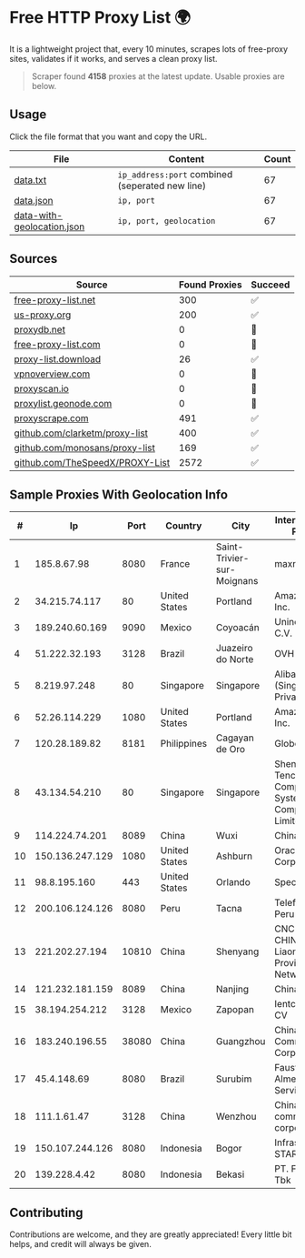 
# Free HTTP Proxy List 🌍

It is a lightweight project that, every 10 minutes, scrapes lots of free-proxy sites, validates if it works, and serves a clean proxy list.


> Scraper found **4158** proxies at the latest update. Usable proxies are below.

## Usage

Click the file format that you want and copy the URL.


|File|Content|Count|
|----|-------|-----|
|[data.txt](https://raw.githubusercontent.com/themiralay/Proxy-List-World/master/data.txt)|`ip_address:port` combined (seperated new line)|67|
|[data.json](https://raw.githubusercontent.com/themiralay/Proxy-List-World/master/data.json)|`ip, port`|67|
|[data-with-geolocation.json](https://raw.githubusercontent.com/themiralay/Proxy-List-World/master/data-with-geolocation.json)|`ip, port, geolocation`|67|

## Sources

|Source|Found Proxies|Succeed|
|------|-------------|-------|
|[free-proxy-list.net](https://free-proxy-list.net)|300|✅|
|[us-proxy.org](https://www.us-proxy.org)|200|✅|
|[proxydb.net](http://proxydb.net)|0|🚫|
|[free-proxy-list.com](https://free-proxy-list.com/?page=&port=&type%5B%5D=http&type%5B%5D=https&up_time=0&search=Search)|0|🚫|
|[proxy-list.download](https://www.proxy-list.download/HTTP)|26|✅|
|[vpnoverview.com](https://vpnoverview.com/privacy/anonymous-browsing/free-proxy-servers)|0|🚫|
|[proxyscan.io](https://www.proxyscan.io)|0|🚫|
|[proxylist.geonode.com](https://proxylist.geonode.com/api/proxy-list?limit=300&page=1&sort_by=lastChecked&sort_type=desc&protocols=http,https)|0|🚫|
|[proxyscrape.com](https://api.proxyscrape.com/v2/?request=displayproxies&protocol=http&timeout=10000&country=all&ssl=all&anonymity=all)|491|✅|
|[github.com/clarketm/proxy-list](https://raw.githubusercontent.com/clarketm/proxy-list/master/proxy-list-raw.txt)|400|✅|
|[github.com/monosans/proxy-list](https://raw.githubusercontent.com/monosans/proxy-list/main/proxies/http.txt)|169|✅|
|[github.com/TheSpeedX/PROXY-List](https://raw.githubusercontent.com/TheSpeedX/PROXY-List/master/http.txt)|2572|✅|


## Sample Proxies With Geolocation Info

|#|Ip|Port|Country|City|Internet Service Provider|
|-|--|----|-------|----|-------------------------|
|1|185.8.67.98|8080|France|Saint-Trivier-sur-Moignans|maxnod|
|2|34.215.74.117|80|United States|Portland|Amazon.com, Inc.|
|3|189.240.60.169|9090|Mexico|Coyoacán|Uninet S.A. de C.V.|
|4|51.222.32.193|3128|Brazil|Juazeiro do Norte|OVH Hosting|
|5|8.219.97.248|80|Singapore|Singapore|Alibaba Cloud (Singapore) Private Limited|
|6|52.26.114.229|1080|United States|Portland|Amazon.com, Inc.|
|7|120.28.189.82|8181|Philippines|Cagayan de Oro|Globe Telecom|
|8|43.134.54.210|80|Singapore|Singapore|Shenzhen Tencent Computer Systems Company Limited|
|9|114.224.74.201|8089|China|Wuxi|Chinanet|
|10|150.136.247.129|1080|United States|Ashburn|Oracle Corporation|
|11|98.8.195.160|443|United States|Orlando|Spectrum|
|12|200.106.124.126|8080|Peru|Tacna|Telefonica del Peru|
|13|221.202.27.194|10810|China|Shenyang|CNC Group CHINA169 Liaoning Province Network|
|14|121.232.181.159|8089|China|Nanjing|Chinanet|
|15|38.194.254.212|3128|Mexico|Zapopan|Ientc S De RL De CV|
|16|183.240.196.55|38080|China|Guangzhou|China Mobile Communications Corporation|
|17|45.4.148.69|8080|Brazil|Surubim|Fausto Silva de Almeida Serviços - ME|
|18|111.1.61.47|3128|China|Wenzhou|China Mobile communications corporation|
|19|150.107.244.126|8080|Indonesia|Bogor|Infrastruktur STARNET|
|20|139.228.4.42|8080|Indonesia|Bekasi|PT. First Media, Tbk|



## Contributing

Contributions are welcome, and they are greatly appreciated! Every
little bit helps, and credit will always be given.

